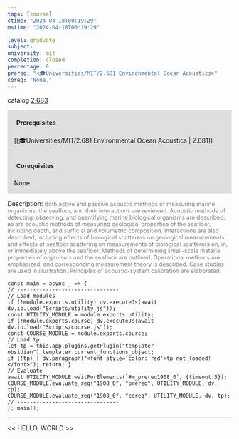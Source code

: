 ```yaml
---
tags: [course]
ctime: "2024-04-18T00:19:29"
mstime: "2024-04-18T00:19:29"

level: graduate
subject: 
university: mit
completion: closed
percentage: 0
prereq: "<🎓Universities/MIT/2.681 Environmental Ocean Acoustics>"
coreq: "None."
---
```


catalog [2.683](http://student.mit.edu/catalog/m2b.html#2.683)

<span style="display: block; padding: 15px; background-color: rgb(100, 100, 100, 0.2);"><font id="m_prereq1908_0" style="display: block; font-family: Arial, sans-serif; font-weight: bold; padding: 5px">Prerequisites</font><br><span id="prereq1908_0">[[🎓Universities/MIT/2.681 Environmental Ocean Acoustics | 2.681]]</span></span>
<span style="display: block; padding: 15px; background-color: rgb(100, 100, 100, 0.2);"><font id="m_coreq1908_0" style="display: block; font-family: Arial, sans-serif; font-weight: bold; padding: 5px">Corequisites</font><br><span id="coreq1908_0">None.</span></span>

<font style="">Description:</font>
<font style="color: grey; font-size: 0.8rem;">Both active and passive acoustic methods of measuring marine organisms, the seafloor, and their interactions are reviewed.  Acoustic methods of detecting, observing, and quantifying marine biological organisms are described, as are acoustic methods of measuring geological properties of the seafloor, including depth, and surficial and volumetric composition.  Interactions are also described, including effects of biological scatterers on geological measurements, and effects of seafloor scattering on measurements of biological scatterers on, in, or immediately above the seafloor.  Methods of determining small-scale material properties of organisms and the seafloor are outlined. Operational methods are emphasized, and corresponding measurement theory is described.  Case studies are used in illustration.  Principles of acoustic-system calibration are elaborated.</font>

```dataviewjs
const main = async _ => {
// --------------------------------
// Load modules
if (!module.exports.utility) dv.executeJs(await dv.io.load("Scripts/utility.js"));
const UTILITY_MODULE = module.exports.utility;
if (!module.exports.course) dv.executeJs(await dv.io.load("Scripts/course.js"));
const COURSE_MODULE = module.exports.course;
// Load tp
let tp = this.app.plugins.getPlugin("templater-obsidian").templater.current_functions_object;
if (!tp) { dv.paragraph("<font style='color: red'>tp not loaded!</font>"); return; }
// Evaluate
await UTILITY_MODULE.waitForElements(`#m_prereq1908_0`, {timeout:5});
COURSE_MODULE.evaluate_req("1908_0", "prereq", UTILITY_MODULE, dv, tp);
COURSE_MODULE.evaluate_req("1908_0", "coreq", UTILITY_MODULE, dv, tp);
// --------------------------------
}; main();
```

---

<< HELLO, WORLD >>
